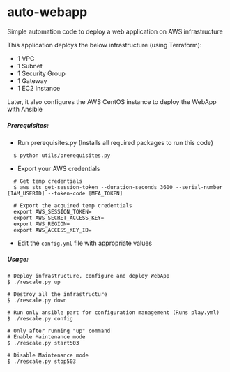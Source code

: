 # auto-webapp
Simple automation code to deploy a web application on AWS infrastructure

This application deploys the below infrastructure (using Terraform):
 - 1 VPC
 - 1 Subnet
 - 1 Security Group
 - 1 Gateway
 - 1 EC2 Instance

Later, it also configures the AWS CentOS instance to deploy the WebApp with Ansible

##### Prerequisites:
- Run prerequisites.py (Installs all required packages to run this code)
```
  $ python utils/prerequisites.py
```

- Export your AWS credentials
```
  # Get temp credentials
  $ aws sts get-session-token --duration-seconds 3600 --serial-number [IAM_USERID] --token-code [MFA_TOKEN]

  # Export the acquired temp credentials
  export AWS_SESSION_TOKEN=
  export AWS_SECRET_ACCESS_KEY=
  export AWS_REGION=
  export AWS_ACCESS_KEY_ID=
```

- Edit the `config.yml` file with appropriate values

##### Usage:
```
# Deploy infrastructure, configure and deploy WebApp
$ ./rescale.py up

# Destroy all the infrastructure
$ ./rescale.py down

# Run only ansible part for configuration management (Runs play.yml)
$ ./rescale.py config

# Only after running "up" command
# Enable Maintenance mode
$ ./rescale.py start503

# Disable Maintenance mode
$ ./rescale.py stop503
```
